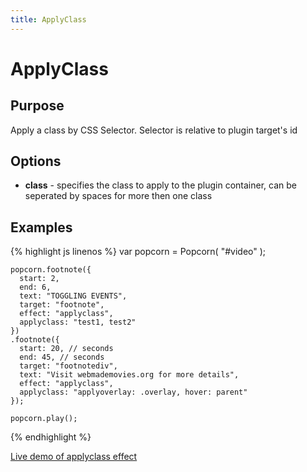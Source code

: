 ```yaml
---
title: ApplyClass
---
```

# ApplyClass #

## Purpose ##

Apply a class by CSS Selector. Selector is relative to plugin target's id

## Options ##

* **class** - specifies the class to apply to the plugin container, can be seperated by spaces for more then one class

## Examples ##

{% highlight js linenos %}
    var popcorn = Popcorn( "#video" );

    popcorn.footnote({
      start: 2,
      end: 6,
      text: "TOGGLING EVENTS",
      target: "footnote",
      effect: "applyclass",
      applyclass: "test1, test2"
    })
    .footnote({
      start: 20, // seconds
      end: 45, // seconds
      target: "footnotediv",
      text: "Visit webmademovies.org for more details",
      effect: "applyclass",
      applyclass: "applyoverlay: .overlay, hover: parent"
    });

    popcorn.play();
{% endhighlight %}

[Live demo of applyclass effect](http://jsfiddle.net/68tzd/)
